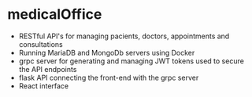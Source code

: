 # medicalOffice

- RESTful API's for managing pacients, doctors, appointments and consultations
- Running MariaDB and MongoDb servers using Docker
- grpc server for generating and managing JWT tokens used to secure the API endpoints
- flask API connecting the front-end with the grpc server
- React interface 
